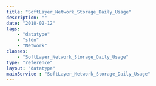 ```yaml
---
title: "SoftLayer_Network_Storage_Daily_Usage"
description: ""
date: "2018-02-12"
tags:
    - "datatype"
    - "sldn"
    - "Network"
classes:
    - "SoftLayer_Network_Storage_Daily_Usage"
type: "reference"
layout: "datatype"
mainService : "SoftLayer_Network_Storage_Daily_Usage"
---
```

